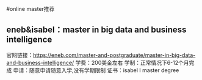 #online master推荐
## eneb&isabel：master in big data and business intelligence
官网链接：https://eneb.com/master-and-postgraduate/master-in-big-data-and-business-intelligence/
学费：200美金左右
学制：正常情况下6-12个月完成
申请：随意申请随意入学,没有学期限制
证书：isabel I master degree


##
